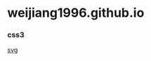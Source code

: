 # weijiang1996.github.io

<h3>css3</h3>
<a href="https://weijiang1996.github.io/css3/svg.html">svg</a>
